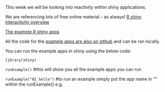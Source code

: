 This week we will be looking into reactivity within shiny applications. 

We are referencing lots of free online material - as always!
[R shiny interactivity overview](https://shiny.rstudio.com/articles/reactivity-overview.html)

[The example R shiny apps](https://shiny.rstudio.com/articles/basics.html)

All the code for the [example apps are also on github](https://github.com/rstudio/shiny-examples) and can be ran locally.


You can run the example apps in shiny using the below code:


`library(shiny)`

`runExample()` #this will show you all the example apps you can run


`runExample("01_hello")` #to run an example simply put the app name in "" within the runExample() e.g.


